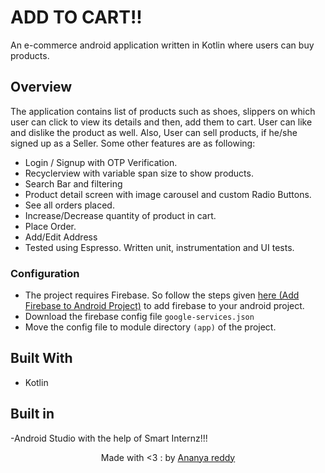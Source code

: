 # ADD TO CART!!
An e-commerce android application written in Kotlin where users can buy products. 

## Overview
The application contains list of products such as shoes, slippers on which user can click to view its details and then, add them to cart. User can like and dislike the product as well. Also, User can sell products, if he/she signed up as a Seller.
Some other features are as following:
- Login / Signup with OTP Verification.
- Recyclerview with variable span size to show products.
- Search Bar and filtering
- Product detail screen with image carousel and custom Radio Buttons.
- See all orders placed.
- Increase/Decrease quantity of product in cart.
- Place Order.
- Add/Edit Address
- Tested using Espresso. Written unit, instrumentation and UI tests.





### Configuration
- The project requires Firebase. So follow the steps given [here (Add Firebase to Android Project)](https://firebase.google.com/docs/android/setup) to add firebase to your android project.
- Download the firebase config file `google-services.json`
- Move the config file to module directory `(app)` of the project.

## Built With
- Kotlin

## Built in
-Android Studio with the help of Smart Internz!!!

<p align="center"> Made with <3 : by <a href="https://github.com/AnanyaKondeti">Ananya reddy</a></p>

